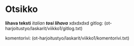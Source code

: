 # Otsikko
**lihava teksti**
*italian*
***tosi lihava***
xdxdxdxd
gitlog: (ot-harjoitustyo/laskarit/viikko1/gitlog.txt)

komentorivi: (ot-harjoitustyo/laskarit/viikko1/komentorivi.txt)
